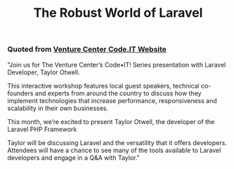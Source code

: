 ﻿---
layout: post
title: The Robust World of Laravel
speaker: Taylor Ottwell
---

### Quoted from [Venture Center Code.IT Website](https://www.venturecenter.co/events/codeit)

"Join us for The Venture Center’s Code•IT! Series presentation with Laravel Developer, Taylor Otwell.

This interactive workshop features local guest speakers, technical co-founders and experts from around the country to discuss how they implement technologies that increase performance, responsiveness and scalability in their own businesses.

This month, we’re excited to present Taylor Otwell, the developer of the Laravel PHP Framework

Taylor will be discussing Laravel and the versatility that it offers developers. Attendees will have a chance to see many of the tools available to Laravel developers and engage in a Q&A with Taylor."